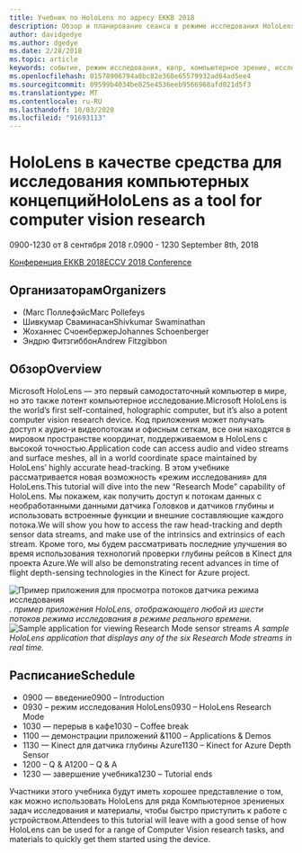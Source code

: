```yaml
---
title: Учебник по HoloLens по адресу ЕККВ 2018
description: Обзор и планирование сеанса в режиме исследования HoloLens, которое будет доставлено на конференцию ЕККВ с 8 сентября 2018 г.
author: davidgedye
ms.author: dgedye
ms.date: 2/28/2018
ms.topic: article
keywords: событие, режим исследования, квпр, компьютерное зрение, исследование, HoloLens
ms.openlocfilehash: 01578906794a8bc82e360e65579932ad64ad5ee4
ms.sourcegitcommit: 09599b4034be825e4536eeb9566968afd021d5f3
ms.translationtype: MT
ms.contentlocale: ru-RU
ms.lasthandoff: 10/03/2020
ms.locfileid: "91693113"
---
```

# <a name="hololens-as-a-tool-for-computer-vision-research"></a><span data-ttu-id="6b841-104">HoloLens в качестве средства для исследования компьютерных концепций</span><span class="sxs-lookup"><span data-stu-id="6b841-104">HoloLens as a tool for computer vision research</span></span>
<span data-ttu-id="6b841-105">0900-1230 от 8 сентября 2018 г.</span><span class="sxs-lookup"><span data-stu-id="6b841-105">0900 - 1230 September 8th, 2018</span></span>

[<span data-ttu-id="6b841-106">Конференция ЕККВ 2018</span><span class="sxs-lookup"><span data-stu-id="6b841-106">ECCV 2018 Conference</span></span>](https://eccv2018.org)

## <a name="organizers"></a><span data-ttu-id="6b841-107">Организаторам</span><span class="sxs-lookup"><span data-stu-id="6b841-107">Organizers</span></span>
* <span data-ttu-id="6b841-108">(Marc Поллефэйс</span><span class="sxs-lookup"><span data-stu-id="6b841-108">Marc Pollefeys</span></span>
* <span data-ttu-id="6b841-109">Шивкумар Сваминасан</span><span class="sxs-lookup"><span data-stu-id="6b841-109">Shivkumar Swaminathan</span></span>
* <span data-ttu-id="6b841-110">Жоханнес Счоенбержер</span><span class="sxs-lookup"><span data-stu-id="6b841-110">Johannes Schoenberger</span></span>
* <span data-ttu-id="6b841-111">Эндрю Фитзгиббон</span><span class="sxs-lookup"><span data-stu-id="6b841-111">Andrew Fitzgibbon</span></span>

## <a name="overview"></a><span data-ttu-id="6b841-112">Обзор</span><span class="sxs-lookup"><span data-stu-id="6b841-112">Overview</span></span>
<span data-ttu-id="6b841-113">Microsoft HoloLens — это первый самодостаточный компьютер в мире, но это также потент компьютерное исследование.</span><span class="sxs-lookup"><span data-stu-id="6b841-113">Microsoft HoloLens is the world’s first self-contained, holographic computer, but it’s also a potent computer vision research device.</span></span>
<span data-ttu-id="6b841-114">Код приложения может получать доступ к аудио-и видеопотокам и офисным сеткам, все они находятся в мировом пространстве координат, поддерживаемом в HoloLens с высокой точностью.</span><span class="sxs-lookup"><span data-stu-id="6b841-114">Application code can access audio and video streams and surface meshes, all in a world coordinate space maintained by HoloLens’ highly accurate head-tracking.</span></span> <span data-ttu-id="6b841-115">В этом учебнике рассматривается новая возможность «режим исследования» для HoloLens.</span><span class="sxs-lookup"><span data-stu-id="6b841-115">This tutorial will dive into the new “Research Mode” capability of HoloLens.</span></span>
<span data-ttu-id="6b841-116">Мы покажем, как получить доступ к потокам данных с необработанными данными датчика Головков и датчиков глубины и использовать встроенные функции и внешние составляющие каждого потока.</span><span class="sxs-lookup"><span data-stu-id="6b841-116">We will show you how to access the raw head-tracking and depth sensor data streams, and make use of the intrinsics and extrinsics of each stream.</span></span>  <span data-ttu-id="6b841-117">Кроме того, мы будем рассматривать последние улучшения во время использования технологий проверки глубины рейсов в Kinect для проекта Azure.</span><span class="sxs-lookup"><span data-stu-id="6b841-117">We will also be demonstrating recent advances in time of flight depth-sensing technologies in the Kinect for Azure project.</span></span>

<span data-ttu-id="6b841-118">![Пример приложения для просмотра потоков датчика режима исследования ](../develop/platform-capabilities-and-apis/images/sensor-stream-viewer.jpg)
 *. пример приложения HoloLens, отображающего любой из шести потоков режима исследования в режиме реального времени.*</span><span class="sxs-lookup"><span data-stu-id="6b841-118">![Sample application for viewing Research Mode sensor streams](../develop/platform-capabilities-and-apis/images/sensor-stream-viewer.jpg)
*A sample HoloLens application that displays any of the six Research Mode streams in real time.*</span></span>

## <a name="schedule"></a><span data-ttu-id="6b841-119">Расписание</span><span class="sxs-lookup"><span data-stu-id="6b841-119">Schedule</span></span>
* <span data-ttu-id="6b841-120">0900 — введение</span><span class="sxs-lookup"><span data-stu-id="6b841-120">0900 – Introduction</span></span>
* <span data-ttu-id="6b841-121">0930 – режим исследования HoloLens</span><span class="sxs-lookup"><span data-stu-id="6b841-121">0930 – HoloLens Research Mode</span></span>
* <span data-ttu-id="6b841-122">1030 — перерыв в кафе</span><span class="sxs-lookup"><span data-stu-id="6b841-122">1030 – Coffee break</span></span>
* <span data-ttu-id="6b841-123">1100 — демонстрации приложений &</span><span class="sxs-lookup"><span data-stu-id="6b841-123">1100 – Applications & Demos</span></span>
* <span data-ttu-id="6b841-124">1130 — Kinect для датчика глубины Azure</span><span class="sxs-lookup"><span data-stu-id="6b841-124">1130 – Kinect for Azure Depth Sensor</span></span>
* <span data-ttu-id="6b841-125">1200 – Q & A</span><span class="sxs-lookup"><span data-stu-id="6b841-125">1200 – Q & A</span></span>
* <span data-ttu-id="6b841-126">1230 — завершение учебника</span><span class="sxs-lookup"><span data-stu-id="6b841-126">1230 – Tutorial ends</span></span>

<span data-ttu-id="6b841-127">Участники этого учебника будут иметь хорошее представление о том, как можно использовать HoloLens для ряда Компьютерное зрениеных задач исследования и материалы, чтобы быстро приступить к работе с устройством.</span><span class="sxs-lookup"><span data-stu-id="6b841-127">Attendees to this tutorial will leave with a good sense of how HoloLens can be used for a range of Computer Vision research tasks, and materials to quickly get them started using the device.</span></span>
